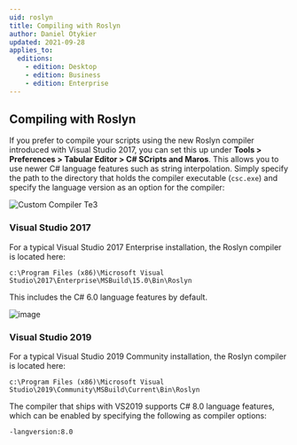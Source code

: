 ```yaml
---
uid: roslyn
title: Compiling with Roslyn
author: Daniel Otykier
updated: 2021-09-28
applies_to:
  editions:
    - edition: Desktop
    - edition: Business
    - edition: Enterprise
---
```

## Compiling with Roslyn

If you prefer to compile your scripts using the new Roslyn compiler introduced with Visual Studio 2017, you can set this up under **Tools > Preferences > Tabular Editor > C# SCripts and Maros**. This allows you to use newer C# language features such as string interpolation. Simply specify the path to the directory that holds the compiler executable (`csc.exe`) and specify the language version as an option for the compiler:

![Custom Compiler Te3](~/assets/images/custom-compiler-te3.png)

### Visual Studio 2017

For a typical Visual Studio 2017 Enterprise installation, the Roslyn compiler is located here:

```
c:\Program Files (x86)\Microsoft Visual Studio\2017\Enterprise\MSBuild\15.0\Bin\Roslyn
```

This includes the C# 6.0 language features by default.

![image](https://user-images.githubusercontent.com/8976200/92464584-a52cfc80-f1cd-11ea-9b66-3b47ac36f6c6.png)

### Visual Studio 2019

For a typical Visual Studio 2019 Community installation, the Roslyn compiler is located here:

```
c:\Program Files (x86)\Microsoft Visual Studio\2019\Community\MSBuild\Current\Bin\Roslyn
```

The compiler that ships with VS2019 supports C# 8.0 language features, which can be enabled by specifying the following as compiler options:

```
-langversion:8.0
```
